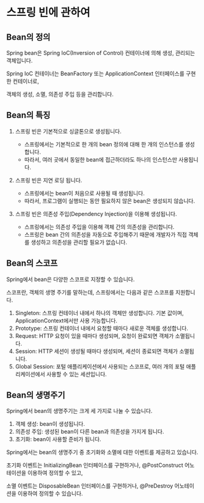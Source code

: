 # 스프링 빈에 관하여

## Bean의 정의

Spring bean은 Spring IoC(Inversion of Control) 컨테이너에 의해 생성, 관리되는 객체입니다.&#x20;

Spring IoC 컨테이너는 BeanFactory 또는 ApplicationContext 인터페이스를 구현한 컨테이너로,&#x20;

객체의 생성, 소멸, 의존성 주입 등을 관리합니다.



## Bean의 특징

1. 스프링 빈은 기본적으로 싱글톤으로 생성됩니다.
   * 스프링에서는 기본적으로 한 개의 bean 정의에 대해 한 개의 인스턴스를 생성합니다.
   * 따라서, 여러 곳에서 동일한 bean에 접근하더라도 하나의 인스턴스만 사용됩니다.
2. 스프링 빈은 지연 로딩 됩니다.
   * 스프링에서는 bean이 처음으로 사용될 때 생성됩니다.
   * 따라서, 프로그램이 실행되는 동안 필요하지 않은 bean은 생성되지 않습니다.
3.  스프링 빈은 의존성 주입(Dependency Injection)을 이용해 생성됩니다.

    * 스프링에서는 의존성 주입을 이용해 객체 간의 의존성을 관리합니다.
    * 스프링은 bean 간의 의존성을 자동으로 주입해주기 때문에 개발자가 직접 객체를 생성하고 의존성을 관리할 필요가 없습니다.



## Bean의 스코프

Spring에서 bean은 다양한 스코프로 지정할 수 있습니다.&#x20;

스코프란, 객체의 생명 주기를 말하는데, 스프링에서는 다음과 같은 스코프를 지원합니다.

1. Singleton: 스프링 컨테이너 내에서 하나의 객체만 생성합니다. 기본 값이며, ApplicationContext에서만 사용 가능합니다.
2. Prototype: 스프링 컨테이너 내에서 요청할 때마다 새로운 객체를 생성합니다.
3. Request: HTTP 요청이 있을 때마다 생성되며, 요청이 완료되면 객체가 소멸됩니다.
4. Session: HTTP 세션이 생성될 때마다 생성되며, 세션이 종료되면 객체가 소멸됩니다.
5. Global Session: 포털 애플리케이션에서 사용되는 스코프로, 여러 개의 포털 애플리케이션에서 사용할 수 있는 세션입니다.



## Bean의 생명주기

Spring에서 bean의 생명주기는 크게 세 가지로 나눌 수 있습니다.

1. 객체 생성: bean이 생성됩니다.
2. 의존성 주입: 생성된 bean이 다른 bean과 의존성을 가지게 됩니다.
3. 초기화: bean이 사용할 준비가 됩니다.

Spring에서는 bean의 생명주기 중 초기화와 소멸에 대한 이벤트를 제공하고 있습니다.&#x20;

초기화 이벤트는 InitializingBean 인터페이스를 구현하거나, @PostConstruct 어노테이션을 이용하여 정의할 수 있고,&#x20;

소멸 이벤트는 DisposableBean 인터페이스를 구현하거나, @PreDestroy 어노테이션을 이용하여 정의할 수 있습니다.



